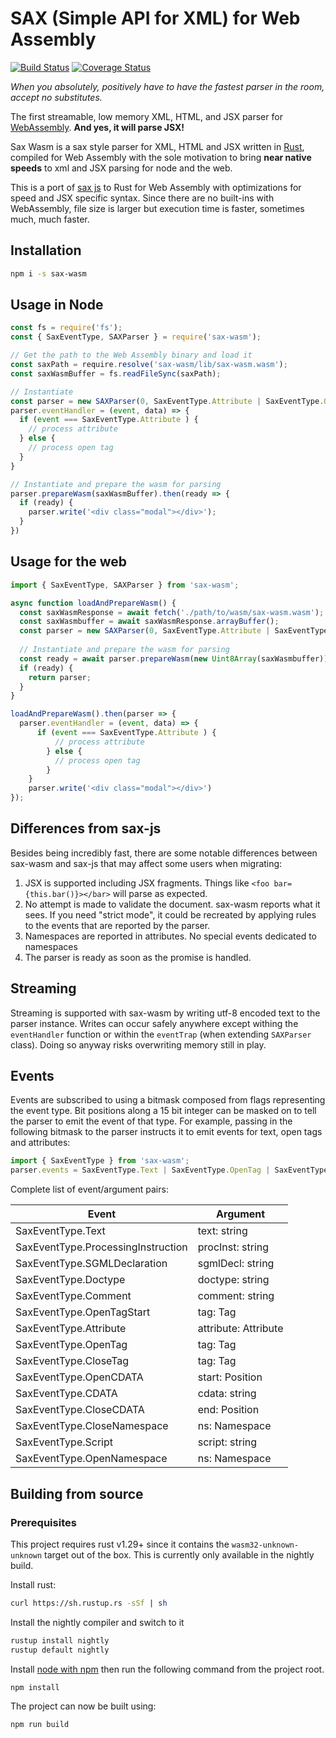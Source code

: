 # SAX (Simple API for XML) for Web Assembly

[![Build Status](https://travis-ci.org/justinwilaby/sax-wasm.svg?branch=master)](https://travis-ci.org/justinwilaby/sax-wasm)
[![Coverage Status](https://coveralls.io/repos/github/justinwilaby/sax-wasm/badge.svg?branch=feature%2Fattribute-positions)](https://coveralls.io/github/justinwilaby/sax-wasm?branch=feature%2Fattribute-positions)

*When you absolutely, positively have to have the fastest parser in the room, accept no substitutes.*

The first streamable, low memory XML, HTML, and JSX parser for [WebAssembly](https://developer.mozilla.org/en-US/docs/WebAssembly).
**And yes, it will parse JSX!**

Sax Wasm is a sax style parser for XML, HTML and JSX written in [Rust](https://www.rust-lang.org/en-US/), compiled for Web Assembly with the sole motivation
to bring **near native speeds** to xml and JSX parsing for node and the web.

This is a port of [sax js](https://github.com/isaacs/sax-js) to Rust for Web Assembly with optimizations for speed and JSX specific syntax.
Since there are no built-ins with WebAssembly, file size is larger but execution time is faster, sometimes much, much faster.

## Installation
```bash
npm i -s sax-wasm
```
## Usage in Node
```js
const fs = require('fs');
const { SaxEventType, SAXParser } = require('sax-wasm');

// Get the path to the Web Assembly binary and load it
const saxPath = require.resolve('sax-wasm/lib/sax-wasm.wasm');
const saxWasmBuffer = fs.readFileSync(saxPath);

// Instantiate 
const parser = new SAXParser(0, SaxEventType.Attribute | SaxEventType.OpenTag);
parser.eventHandler = (event, data) => {
  if (event === SaxEventType.Attribute ) {
    // process attribute
  } else {
    // process open tag
  }
}

// Instantiate and prepare the wasm for parsing
parser.prepareWasm(saxWasmBuffer).then(ready => {
  if (ready) {
    parser.write('<div class="modal"></div>');
  }
})

```
## Usage for the web

```js
import { SaxEventType, SAXParser } from 'sax-wasm';

async function loadAndPrepareWasm() {
  const saxWasmResponse = await fetch('./path/to/wasm/sax-wasm.wasm');
  const saxWasmbuffer = await saxWasmResponse.arrayBuffer();
  const parser = new SAXParser(0, SaxEventType.Attribute | SaxEventType.OpenTag);
  
  // Instantiate and prepare the wasm for parsing
  const ready = await parser.prepareWasm(new Uint8Array(saxWasmbuffer));
  if (ready) {
    return parser;
  }
}

loadAndPrepareWasm().then(parser => {
  parser.eventHandler = (event, data) => {
      if (event === SaxEventType.Attribute ) {
          // process attribute
        } else {
          // process open tag
        }
    }
    parser.write('<div class="modal"></div>')
});
```

## Differences from sax-js
Besides being incredibly fast, there are some notable differences between sax-wasm and sax-js that may affect some users
when migrating:

1. JSX is supported including JSX fragments. Things like `<foo bar={this.bar()}></bar>` will parse as expected.
1. No attempt is made to validate the document. sax-wasm reports what it sees. If you need "strict mode", it could 
be recreated by applying rules to the events that are reported by the parser.
1. Namespaces are reported in attributes. No special events dedicated to namespaces
1. The parser is ready as soon as the promise is handled.

## Streaming 
Streaming is supported with sax-wasm by writing utf-8 encoded text to the parser instance. Writes can occur safely 
anywhere except withing the `eventHandler` function or within the `eventTrap` (when extending `SAXParser` class). 
Doing so anyway risks overwriting memory still in play.

## Events
Events are subscribed to using a bitmask composed from flags representing the event type. 
Bit positions along a 15 bit integer can be masked on to tell the parser to emit the event of that type.
For example, passing in the following bitmask to the parser instructs it to emit events for text, open tags and attributes:
```js
import { SaxEventType } from 'sax-wasm';
parser.events = SaxEventType.Text | SaxEventType.OpenTag | SaxEventType.Attribute;
```
Complete list of event/argument pairs:

|Event                             |Argument            |
|----------------------------------|--------------------|
|SaxEventType.Text                 |text: string        |
|SaxEventType.ProcessingInstruction|procInst: string    |
|SaxEventType.SGMLDeclaration      |sgmlDecl: string    |
|SaxEventType.Doctype              |doctype: string     |
|SaxEventType.Comment              |comment: string     |
|SaxEventType.OpenTagStart         |tag: Tag            |
|SaxEventType.Attribute            |attribute: Attribute|
|SaxEventType.OpenTag              |tag: Tag            |
|SaxEventType.CloseTag             |tag: Tag            |
|SaxEventType.OpenCDATA            |start: Position     |
|SaxEventType.CDATA                |cdata: string       |
|SaxEventType.CloseCDATA           |end: Position       |
|SaxEventType.CloseNamespace       |ns: Namespace       |
|SaxEventType.Script               |script: string      |
|SaxEventType.OpenNamespace        |ns: Namespace       |

## Building from source
### Prerequisites
This project requires rust v1.29+ since it contains the `wasm32-unknown-unknown` target out of the box. This is 
currently only available in the nightly build.

Install rust:
```bash
curl https://sh.rustup.rs -sSf | sh
```
Install the nightly compiler and switch to it
```bash
rustup install nightly
rustup default nightly
```
Install [node with npm](https://nodejs.org/en/) then run the following command from the project root.
```bash
npm install
```
The project can now be built using: 
```bash
npm run build
```
